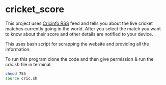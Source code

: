 # cricket_score 

This project uses <a href='http://static.cricinfo.com/rss/livescores.xml'>Cricinfo RSS</a> feed and tells you about the live cricket matches currently going in the world. After you select the match you want to know about their score and other details are notified to your device.

This uses bash script for scrapping the website and providing all the information.

To run this program clone the code and then give permission & run the *cric.sh* file in terminal.
```bash
chmod 755
source cric.sh
```

